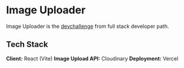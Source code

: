 # Image Uploader
Image Uploader is the [devchallenge](https://devchallenges.io/challenges/O2iGT9yBd6xZBrOcVirx) from full stack developer path.

## Tech Stack

**Client:** React (Vite)
**Image Upload API:** Cloudinary
**Deployment:** Vercel
